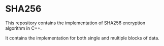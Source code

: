 # SHA256
This repository contains the implementation of SHA256 encryption algorithm in C++.

It contains the implementation for both single and multiple blocks of data. 
